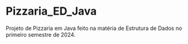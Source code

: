 # Pizzaria_ED_Java
Projeto de Pizzaria em Java feito na matéria de Estrutura de Dados no primeiro semestre de 2024.
